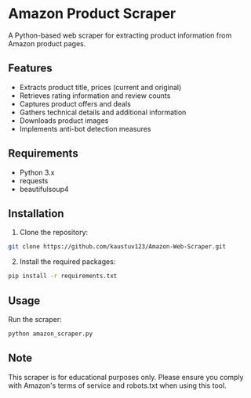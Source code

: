 # Amazon Product Scraper

A Python-based web scraper for extracting product information from Amazon product pages.

## Features

- Extracts product title, prices (current and original)
- Retrieves rating information and review counts
- Captures product offers and deals
- Gathers technical details and additional information
- Downloads product images
- Implements anti-bot detection measures

## Requirements

- Python 3.x
- requests
- beautifulsoup4

## Installation

1. Clone the repository:
```bash
git clone https://github.com/kaustuv123/Amazon-Web-Scraper.git
```

2. Install the required packages:
```bash
pip install -r requirements.txt
```

## Usage

Run the scraper:
```bash
python amazon_scraper.py
```

## Note

This scraper is for educational purposes only. Please ensure you comply with Amazon's terms of service and robots.txt when using this tool. 